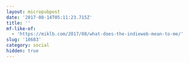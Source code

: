 ```yaml
---
layout: micropubpost
date: '2017-08-14T05:11:23.715Z'
title: ''
mf-like-of:
  - 'https://miklb.com/2017/08/what-does-the-indieweb-mean-to-me/'
slug: '18683'
category: social
hidden: true
---
```

